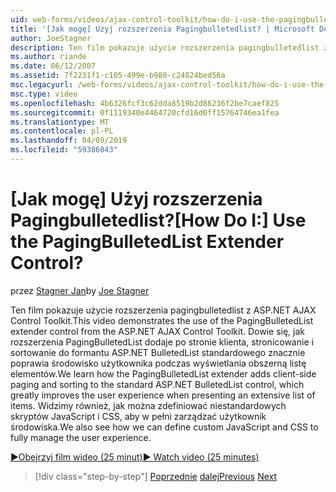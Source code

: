 ```yaml
---
uid: web-forms/videos/ajax-control-toolkit/how-do-i-use-the-pagingbulletedlist-extender-control
title: '[Jak mogę] Użyj rozszerzenia Pagingbulletedlist? | Microsoft Docs'
author: JoeStagner
description: Ten film pokazuje użycie rozszerzenia pagingbulletedlist z ASP.NET AJAX Control Toolkit. Firma Microsoft Dowiedz się, jak PagingBulletedList extende...
ms.author: riande
ms.date: 06/12/2007
ms.assetid: 7f2231f1-c105-499e-b980-c24824bed56a
msc.legacyurl: /web-forms/videos/ajax-control-toolkit/how-do-i-use-the-pagingbulletedlist-extender-control
msc.type: video
ms.openlocfilehash: 4b6326fcf3c62dda8519b2d86236f2be7caef825
ms.sourcegitcommit: 0f1119340e4464720cfd16d0ff15764746ea1fea
ms.translationtype: MT
ms.contentlocale: pl-PL
ms.lasthandoff: 04/09/2019
ms.locfileid: "59386843"
---
```

# <a name="how-do-i-use-the-pagingbulletedlist-extender-control"></a><span data-ttu-id="a6a6a-105">[Jak mogę] Użyj rozszerzenia Pagingbulletedlist?</span><span class="sxs-lookup"><span data-stu-id="a6a6a-105">[How Do I:] Use the PagingBulletedList Extender Control?</span></span>

<span data-ttu-id="a6a6a-106">przez [Stagner Jan](https://github.com/JoeStagner)</span><span class="sxs-lookup"><span data-stu-id="a6a6a-106">by [Joe Stagner](https://github.com/JoeStagner)</span></span>

<span data-ttu-id="a6a6a-107">Ten film pokazuje użycie rozszerzenia pagingbulletedlist z ASP.NET AJAX Control Toolkit.</span><span class="sxs-lookup"><span data-stu-id="a6a6a-107">This video demonstrates the use of the PagingBulletedList extender control from the ASP.NET AJAX Control Toolkit.</span></span> <span data-ttu-id="a6a6a-108">Dowie się, jak rozszerzenia PagingBulletedList dodaje po stronie klienta, stronicowanie i sortowanie do formantu ASP.NET BulletedList standardowego znacznie poprawia środowisko użytkownika podczas wyświetlania obszerną listę elementów.</span><span class="sxs-lookup"><span data-stu-id="a6a6a-108">We learn how the PagingBulletedList extender adds client-side paging and sorting to the standard ASP.NET BulletedList control, which greatly improves the user experience when presenting an extensive list of items.</span></span> <span data-ttu-id="a6a6a-109">Widzimy również, jak można zdefiniować niestandardowych skryptów JavaScript i CSS, aby w pełni zarządzać użytkownik środowiska.</span><span class="sxs-lookup"><span data-stu-id="a6a6a-109">We also see how we can define custom JavaScript and CSS to fully manage the user experience.</span></span>

[<span data-ttu-id="a6a6a-110">&#9654;Obejrzyj film wideo (25 minut)</span><span class="sxs-lookup"><span data-stu-id="a6a6a-110">&#9654; Watch video (25 minutes)</span></span>](https://channel9.msdn.com/Blogs/ASP-NET-Site-Videos/how-do-i-use-the-pagingbulletedlist-extender-control)

> [!div class="step-by-step"]
> <span data-ttu-id="a6a6a-111">[Poprzednie](how-do-i-use-the-aspnet-ajax-listsearch-extender.md)
> [dalej](how-do-i-use-the-numericupdown-extender-control.md)</span><span class="sxs-lookup"><span data-stu-id="a6a6a-111">[Previous](how-do-i-use-the-aspnet-ajax-listsearch-extender.md)
[Next](how-do-i-use-the-numericupdown-extender-control.md)</span></span>
